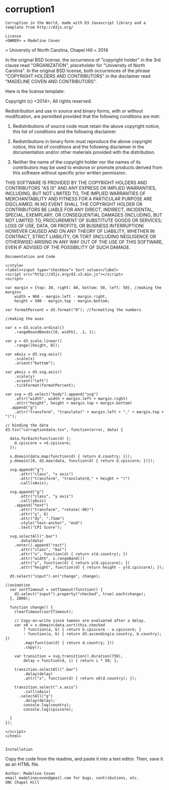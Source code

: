 corruption1
===========

    Corruption in the World, made with D3 Javascript library and a template from http://d3js.org/
   
    License
    <OWNER> = Madeline Coven
<ORGANIZATION> = University of North Carolina, Chapel Hill
<YEAR> = 2014

In the original BSD license, the occurrence of "copyright holder" in the 3rd clause read "ORGANIZATION", placeholder for "University of North Carolina". In the original BSD license, both occurrences of the phrase "COPYRIGHT HOLDERS AND CONTRIBUTORS" in the disclaimer read "MADELINE COVEN AND CONTRIBUTORS".

Here is the license template:

Copyright (c) <2014>, <Madeline Coven>
All rights reserved.

Redistribution and use in source and binary forms, with or without modification, are permitted provided that the following conditions are met:

1. Redistributions of source code must retain the above copyright notice, this list of conditions and the following disclaimer.

2. Redistributions in binary form must reproduce the above copyright notice, this list of conditions and the following disclaimer in the documentation and/or other materials provided with the distribution.

3. Neither the name of the copyright holder nor the names of its contributors may be used to endorse or promote products derived from this software without specific prior written permission.

THIS SOFTWARE IS PROVIDED BY THE COPYRIGHT HOLDERS AND CONTRIBUTORS "AS IS" AND ANY EXPRESS OR IMPLIED WARRANTIES, INCLUDING, BUT NOT LIMITED TO, THE IMPLIED WARRANTIES OF MERCHANTABILITY AND FITNESS FOR A PARTICULAR PURPOSE ARE DISCLAIMED. IN NO EVENT SHALL THE COPYRIGHT HOLDER OR CONTRIBUTORS BE LIABLE FOR ANY DIRECT, INDIRECT, INCIDENTAL, SPECIAL, EXEMPLARY, OR CONSEQUENTIAL DAMAGES (INCLUDING, BUT NOT LIMITED TO, PROCUREMENT OF SUBSTITUTE GOODS OR SERVICES; LOSS OF USE, DATA, OR PROFITS; OR BUSINESS INTERRUPTION) HOWEVER CAUSED AND ON ANY THEORY OF LIABILITY, WHETHER IN CONTRACT, STRICT LIABILITY, OR TORT (INCLUDING NEGLIGENCE OR OTHERWISE) ARISING IN ANY WAY OUT OF THE USE OF THIS SOFTWARE, EVEN IF ADVISED OF THE POSSIBILITY OF SUCH DAMAGE.
    
    Documentation and Code
```
</style>
<label><input type="checkbox"> Sort values</label>
<script src="http://d3js.org/d3.v3.min.js"></script>
<script>

var margin = {top: 30, right: 40, bottom: 50, left: 50}, //making the margins
    width = 960 - margin.left - margin.right,
    height = 500 - margin.top - margin.bottom;

var formatPercent = d3.format("0"); //formatting the numbers

//making the axes

var x = d3.scale.ordinal()
    .rangeRoundBands([0, width], .1, 1);

var y = d3.scale.linear()
    .range([height, 0]);

var xAxis = d3.svg.axis()
    .scale(x)
    .orient("bottom");

var yAxis = d3.svg.axis()
    .scale(y)
    .orient("left")
    .tickFormat(formatPercent);

var svg = d3.select("body").append("svg")
    .attr("width", width + margin.left + margin.right)
    .attr("height", height + margin.top + margin.bottom)
  .append("g")
    .attr("transform", "translate(" + margin.left + "," + margin.top + ")");

// binding the data
d3.tsv("corruptiondata.tsv", function(error, data) {

  data.forEach(function(d) {;
    d.cpiscore = +d.cpiscore;
  });

  x.domain(data.map(function(d) { return d.country; }));
  y.domain([0, d3.max(data, function(d) { return d.cpiscore; })]);

  svg.append("g")
      .attr("class", "x axis")
      .attr("transform", "translate(0," + height + ")")
      .call(xAxis);

  svg.append("g")
      .attr("class", "y axis")
      .call(yAxis)
    .append("text")
      .attr("transform", "rotate(-90)")
      .attr("y", 6)
      .attr("dy", ".71em")
      .style("text-anchor", "end")
      .text("CPI Score");

  svg.selectAll(".bar")
      .data(data)
    .enter().append("rect")
      .attr("class", "bar")
      .attr("x", function(d) { return x(d.country); })
      .attr("width", x.rangeBand())
      .attr("y", function(d) { return y(d.cpiscore); })
      .attr("height", function(d) { return height - y(d.cpiscore); });

  d3.select("input").on("change", change);

//animation
  var sortTimeout = setTimeout(function() {
    d3.select("input").property("checked", true).each(change);
  }, 2000);

  function change() {
    clearTimeout(sortTimeout);
    
    // Copy-on-write since tweens are evaluated after a delay.
    var x0 = x.domain(data.sort(this.checked
        ? function(a, b) { return b.cpiscore - a.cpiscore; }
        : function(a, b) { return d3.ascending(a.country, b.country); })
        .map(function(d) { return d.country; }))
        .copy();

    var transition = svg.transition().duration(750),
        delay = function(d, i) { return i * 50; };

    transition.selectAll(".bar")
        .delay(delay)
        .attr("x", function(d) { return x0(d.country); });

    transition.select(".x.axis")
        .call(xAxis)
      .selectAll("g")
        .delay(delay);
        console.log(country);
        console.log(cpiscore);

  }
});

</script>
</html>
  
```
    Installation
Copy the code from the readme, and paste it into a text editor.  Then, save it as an HTML file.
    
    Author: Madeline Coven
    email madelinecoven@gmail.com for bugs, contributions, etc.
    UNC Chapel Hill
